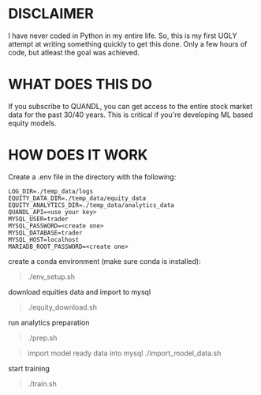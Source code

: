 DISCLAIMER
==========
I have never coded in Python in my entire life. So, this is my first UGLY attempt at writing something
quickly to get this done. Only a few hours of code, but atleast the goal was achieved. 

WHAT DOES THIS DO
=================
If you subscribe to QUANDL, you can get access to the entire stock market data for the past 30/40 years.
This is critical if you're developing ML based equity models. 

HOW DOES IT WORK
=================
Create a .env file in the directory with the following:

```
LOG_DIR=./temp_data/logs
EQUITY_DATA_DIR=./temp_data/equity_data
EQUITY_ANALYTICS_DIR=./temp_data/analytics_data
QUANDL_API=<use your key>
MYSQL_USER=trader
MYSQL_PASSWORD=<create one>
MYSQL_DATABASE=trader
MYSQL_HOST=localhost
MARIADB_ROOT_PASSWORD=<create one>
```

create a conda environment (make sure conda is installed):
>./env_setup.sh

download equities data and import to mysql
>./equity_download.sh

run analytics preparation
>./prep.sh

> import model ready data into mysql
> ./import_model_data.sh

start training
>./train.sh

